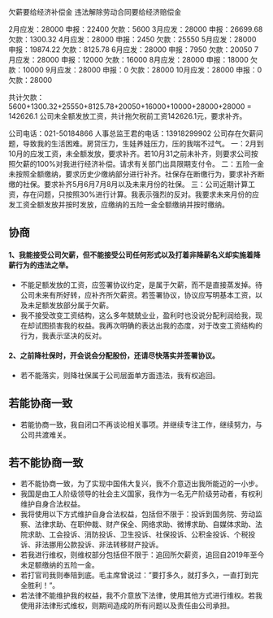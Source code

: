欠薪要给经济补偿金
违法解除劳动合同要给经济赔偿金

2月应发：28000 申报：22400 欠款：5600
3月应发：28000 申报：26699.68 欠款：1300.32
4月应发：28000 申报：2450 欠款：25550
5月应发：28000 申报：19874.22 欠款：8125.78
6月应发：28000 申报：7950 欠款：20050
7月应发：28000 申报：12000 欠款：16000
8月应发：28000 申报：18000 欠款：10000
9月应发：28000 申报：0 欠款：28000
10月应发：28000 申报：0 欠款：28000

共计欠款：5600+1300.32+25550+8125.78+20050+16000+10000+28000+28000 = 142626.1
公司未全额发放工资，共计拖欠税前工资142626.1元，要求补齐。

公司电话：021-50184866
人事总监王君的电话：13918299902
公司存在欠薪问题，导致我的生活困难。房贷压力，生娃养娃压力，压的我喘不过气。
一：2月到10月的应发工资，未全额发放，要求补齐。若10月31之前未补齐，则要求公司按照欠薪的100%对我进行经济补偿。请求有关部门出具限期支付令。
二：五险一金未按照全额缴纳，要求历史少缴纳部分进行补齐。社保存在断缴行为，要求补齐断缴的社保。要求补齐5月6月7月8月以及未来月份的社保。
三：公司近期计算工资，存在问题，只按照30%进行计算。我表示强烈的反对。我要求未来月份的应发工资全额发放并按时发放，应缴纳的五险一金全额缴纳并按时缴纳。

## 协商
#### 1、我能接受公司欠薪，但不能接受公司任何形式以及打着非降薪名义却实施着降薪行为的违法之举。
* 不能足额发放的工资，应签署协议约定，是属于欠薪，而不是直接蒸发掉。待公司未来有所好转，应补齐所欠薪资。若签署协议，协议应写明基本工资，以及未足额发放部分属于欠薪。
* 我不接受改变工资结构，这么多年兢兢业业，盈利时也没说分配利润给我，现在却试图损害我的权益。我再次明确的表达出我的态度，对于改变工资结构的行为，我表示坚决的反对。
#### 2、之前降社保时，开会说会分配股份，还请尽快落实并签署协议。
* 若不能落实，则降社保属于公司层面单方面违法，我有权追回。
## 若能协商一致
* 若能协商一致，我自闭口不再谈论相关事项。并继续专注工作，继续努力，与公司共渡难关。
## 若不能协商一致
* 若不能协商一致，为了实现中国伟大复兴，我不介意迈出我所能迈的一小步。
* 我国是由工人阶级领导的社会主义国家，我作为一名无产阶级劳动者，有权利维护自身合法权益。
* 我将使用以下方式维护自身合法权益，包括但不限于：投诉到国务院、劳动监察、法律求助、在职仲裁、财产保全、网络求助、微博求助、自媒体求助、法院求助、工会投诉、消防投诉、卫生投诉、社保投诉、公积金投诉、个税投诉、非法挪用公款投诉、非法转移财产投诉。
* 若我进行维权，则维权部分包括但不限于：追回所欠薪资，追回自2019年至今未足额缴纳的五险一金。
* 若打官司我则奉陪到底。毛主席曾说过：”要打多久，就打多久，一直打到完全胜利！“。
* 若法律不能维护我的权益，我不介意放下法律，使用其他方式进行维权。若我使用非法律形式维权，则期间造成的所有问题以及责任由公司承担。
